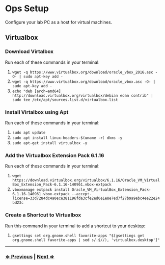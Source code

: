 # Ops Setup

Configure your lab PC as a host for virtual machines.

## Virtualbox

### Download Virtalbox

Run each of these commands in your terminal:

1. ```wget -q https://www.virtualbox.org/download/oracle_vbox_2016.asc -O- | sudo apt-key add -```
1. ```wget -q https://www.virtualbox.org/download/oracle_vbox.asc -O- | sudo apt-key add -```
1. ```echo "deb [arch=amd64] http://download.virtualbox.org/virtualbox/debian eoan contrib" | sudo tee /etc/apt/sources.list.d/virtualbox.list```

### Install Virtalbox using Apt 

Run each of these commands in your terminal:

1. ```sudo apt update```
1. ```sudo apt install linux-headers-$(uname -r) dkms -y```
1. ```sudo apt-get install virtualbox -y```

### Add the Virtualbox Extension Pack 6.1.16

Run each of these commands in your terminal:

1. ```wget https://download.virtualbox.org/virtualbox/6.1.16/Oracle_VM_VirtualBox_Extension_Pack-6.1.16-140961.vbox-extpack```
1. ```vboxmanage extpack install Oracle_VM_VirtualBox_Extension_Pack-6.1.16-140961.vbox-extpack --accept-license=33d7284dc4a0ece381196fda3cfe2ed0e1e8e7ed7f27b9a9ebc4ee22e24bd23c```

### Create a Shortcut to Virtualbox

Run this command in your terminal to add a shortcut to your desktop:

1. ```gsettings set org.gnome.shell favorite-apps "$(gsettings get org.gnome.shell favorite-apps | sed s/.$//), 'virtualbox.desktop']"```

---

### [⇐ Previous](./4-git.md) | [Next ⇒](./6-display.md)
